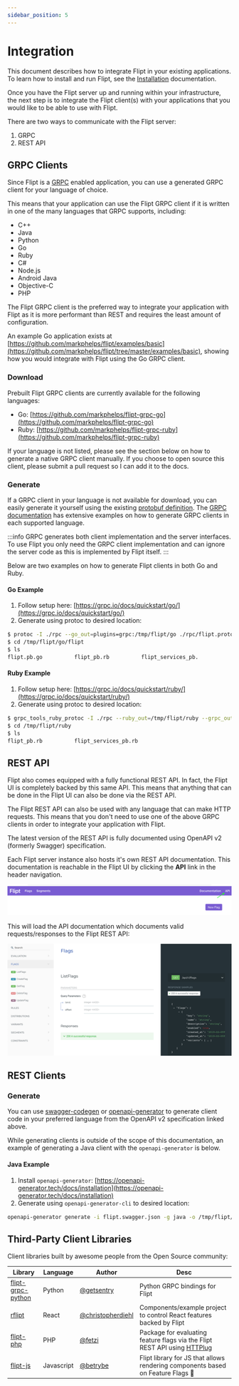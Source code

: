 ```yaml
---
sidebar_position: 5
---
```


# Integration

This document describes how to integrate Flipt in your existing applications. To learn how to install and run Flipt, see the [Installation](./installation) documentation.

Once you have the Flipt server up and running within your infrastructure, the next step is to integrate the Flipt client(s) with your applications that you would like to be able to use with Flipt.

There are two ways to communicate with the Flipt server:

1. GRPC
1. REST API

## GRPC Clients

Since Flipt is a [GRPC](https://grpc.io/) enabled application, you can use a generated GRPC client for your language of choice.

This means that your application can use the Flipt GRPC client if it is written in one of the many languages that GRPC supports, including:

- C++
- Java
- Python
- Go
- Ruby
- C#
- Node.js
- Android Java
- Objective-C
- PHP

The Flipt GRPC client is the preferred way to integrate your application with Flipt as it is more performant than REST and requires the least amount of configuration.

An example Go application exists at [https://github.com/markphelps/flipt/examples/basic](https://github.com/markphelps/flipt/tree/master/examples/basic), showing how you would integrate with Flipt using the Go GRPC client.

### Download

Prebuilt Flipt GRPC clients are currently available for the following languages:

- Go: [https://github.com/markphelps/flipt-grpc-go](https://github.com/markphelps/flipt-grpc-go)
- Ruby: [https://github.com/markphelps/flipt-grpc-ruby](https://github.com/markphelps/flipt-grpc-ruby)

If your language is not listed, please see the section below on how to generate a native GRPC client manually. If you choose to open source this client, please submit a pull request so I can add it to the docs.

### Generate

If a GRPC client in your language is not available for download, you can easily generate it yourself using the existing [protobuf definition](https://github.com/markphelps/flipt/blob/master/rpc/flipt/flipt.proto). The [GRPC documentation](https://grpc.io/docs/) has extensive examples on how to generate GRPC clients in each supported language.

:::info
GRPC generates both client implementation and the server interfaces. To use Flipt you only need the GRPC client implementation and can ignore the server code as this is implemented by Flipt itself.
:::

Below are two examples on how to generate Flipt clients in both Go and Ruby.

#### Go Example

1. Follow setup here: [https://grpc.io/docs/quickstart/go/](https://grpc.io/docs/quickstart/go/)
2. Generate using protoc to desired location:

```bash
$ protoc -I ./rpc --go_out=plugins=grpc:/tmp/flipt/go ./rpc/flipt.proto
$ cd /tmp/flipt/go/flipt
$ ls
flipt.pb.go          flipt_pb.rb          flipt_services_pb.
```

#### Ruby Example

1. Follow setup here: [https://grpc.io/docs/quickstart/ruby/](https://grpc.io/docs/quickstart/ruby/)
2. Generate using protoc to desired location:

```bash
$ grpc_tools_ruby_protoc -I ./rpc --ruby_out=/tmp/flipt/ruby --grpc_out=/tmp/flipt/ruby ./rpc/flipt.proto
$ cd /tmp/flipt/ruby
$ ls
flipt_pb.rb          flipt_services_pb.rb
```

## REST API

Flipt also comes equipped with a fully functional REST API. In fact, the Flipt UI is completely backed by this same API. This means that anything that can be done in the Flipt UI can also be done via the REST API.

The Flipt REST API can also be used with any language that can make HTTP requests. This means that you don't need to use one of the above GRPC clients in order to integrate your application with Flipt.

The latest version of the REST API is fully documented using OpenAPI v2 (formerly Swagger) specification.

Each Flipt server instance also hosts it's own REST API documentation. This documentation is reachable in the Flipt UI by clicking the **API** link in the header navigation.

![Flipt API](img/integration/api.png)

This will load the API documentation which documents valid requests/responses to the Flipt REST API:

![Flipt API Docs](img/integration/docs.png)

## REST Clients

### Generate

You can use [swagger-codegen](https://github.com/swagger-api/swagger-codegen) or [openapi-generator](https://openapi-generator.tech/) to generate client code in your preferred language from the OpenAPI v2 specification linked above.

While generating clients is outside of the scope of this documentation, an example of generating a Java client with the `openapi-generator` is below.

#### Java Example

1. Install `openapi-generator`: [https://openapi-generator.tech/docs/installation](https://openapi-generator.tech/docs/installation)
1. Generate using `openapi-generator-cli` to desired location:

```bash
openapi-generator generate -i flipt.swagger.json -g java -o /tmp/flipt/java
```

## Third-Party Client Libraries

Client libraries built by awesome people from the Open Source community:

| Library                                                             | Language   | Author                                                   | Desc                                                                                            |
| ------------------------------------------------------------------- | ---------- | -------------------------------------------------------- | ----------------------------------------------------------------------------------------------- |
| [flipt-grpc-python](https://github.com/getsentry/flipt-grpc-python) | Python     | [@getsentry](https://github.com/getsentry)               | Python GRPC bindings for Flipt                                                                  |
| [rflipt](https://github.com/christopherdiehl/rflipt)                | React      | [@christopherdiehl](https://github.com/christopherdiehl) | Components/example project to control React features backed by Flipt                            |
| [flipt-php](https://github.com/fetzi/flipt-php)                     | PHP        | [@fetzi](https://github.com/fetzi)                       | Package for evaluating feature flags via the Flipt REST API using [HTTPlug](http://httplug.io/) |
| [flipt-js](https://github.com/betrybe/flipt-js)                     | Javascript | [@betrybe](https://github.com/betrybe)                   | Flipt library for JS that allows rendering components based on Feature Flags 🎉                 |
